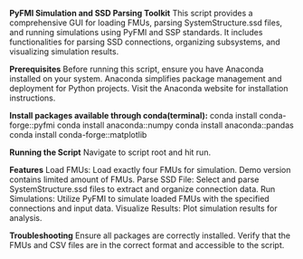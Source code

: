 **PyFMI Simulation and SSD Parsing Toolkit**
This script provides a comprehensive GUI for loading FMUs, parsing SystemStructure.ssd files, and running simulations using PyFMI and SSP standards. It includes functionalities for parsing SSD connections, organizing subsystems, and visualizing simulation results.

**Prerequisites**
Before running this script, ensure you have Anaconda installed on your system. Anaconda simplifies package management and deployment for Python projects. Visit the Anaconda website for installation instructions.

**Install packages available through conda(terminal):**
conda install conda-forge::pyfmi
conda install anaconda::numpy
conda install anaconda::pandas
conda install conda-forge::matplotlib

**Running the Script**
Navigate to script root and hit run.

**Features**
Load FMUs: Load exactly four FMUs for simulation. Demo version contains limited amount of FMUs.
Parse SSD File: Select and parse SystemStructure.ssd files to extract and organize connection data.
Run Simulations: Utilize PyFMI to simulate loaded FMUs with the specified connections and input data.
Visualize Results: Plot simulation results for analysis.

**Troubleshooting**
Ensure all packages are correctly installed.
Verify that the FMUs and CSV files are in the correct format and accessible to the script.
